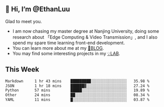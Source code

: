 ## 👋 Hi, I’m @EthanLuu

Glad to meet you.

- I am now chasing my master degree at Nanjing University, doing some research about 「Edge Computing & Video Transmission」, and I also spend my spare time learning front-end development.
- You can learn more about me at my [📝BLOG](https://blog.ethanloo.cn).
- You may find some interesting projects in my [💡LAB](https://lab.ethanloo.cn).

## This Week
<!--START_SECTION:waka-->

```txt
Markdown     1 hr 43 mins    █████████░░░░░░░░░░░░░░░░   35.98 %
JSON         1 hr 18 mins    ██████▓░░░░░░░░░░░░░░░░░░   27.24 %
Python       57 mins         █████░░░░░░░░░░░░░░░░░░░░   19.89 %
Other        24 mins         ██░░░░░░░░░░░░░░░░░░░░░░░   08.34 %
YAML         11 mins         █░░░░░░░░░░░░░░░░░░░░░░░░   03.87 %
```

<!--END_SECTION:waka-->

